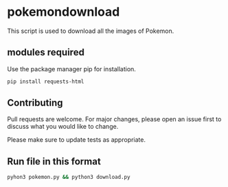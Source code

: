 # pokemondownload
This script is used to download all the images of Pokemon.


## modules required
Use the package manager pip for installation.

```bash
pip install requests-html
```

## Contributing
Pull requests are welcome. For major changes, please open an issue first to discuss what you would like to change.

Please make sure to update tests as appropriate.

## Run file in this format

```bash
pyhon3 pokemon.py && python3 download.py
```
